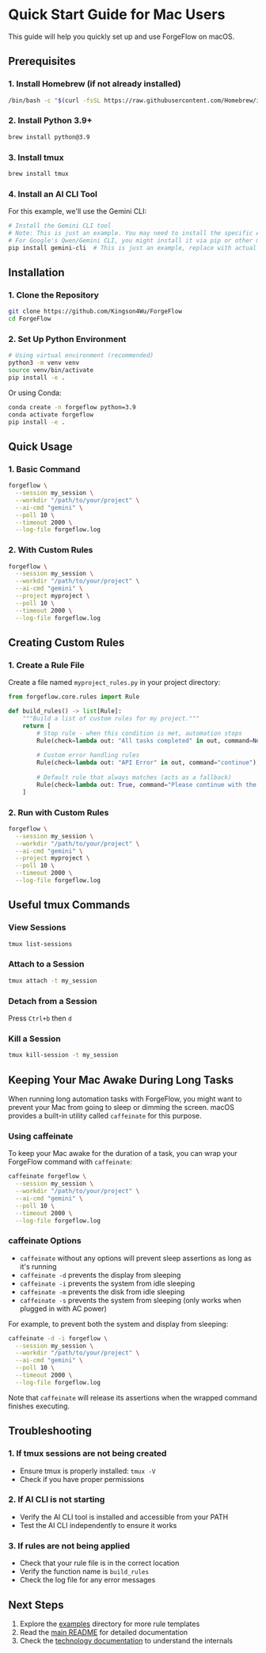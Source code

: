 # Quick Start Guide for Mac Users

This guide will help you quickly set up and use ForgeFlow on macOS.

## Prerequisites

### 1. Install Homebrew (if not already installed)

```bash
/bin/bash -c "$(curl -fsSL https://raw.githubusercontent.com/Homebrew/install/HEAD/install.sh)"
```

### 2. Install Python 3.9+

```bash
brew install python@3.9
```

### 3. Install tmux

```bash
brew install tmux
```

### 4. Install an AI CLI Tool

For this example, we'll use the Gemini CLI:

```bash
# Install the Gemini CLI tool
# Note: This is just an example. You may need to install the specific AI CLI tool you want to use.
# For Google's Qwen/Gemini CLI, you might install it via pip or other methods depending on availability.
pip install gemini-cli  # This is just an example, replace with actual installation command
```

## Installation

### 1. Clone the Repository

```bash
git clone https://github.com/Kingson4Wu/ForgeFlow
cd ForgeFlow
```

### 2. Set Up Python Environment

```bash
# Using virtual environment (recommended)
python3 -m venv venv
source venv/bin/activate
pip install -e .
```

Or using Conda:

```bash
conda create -n forgeflow python=3.9
conda activate forgeflow
pip install -e .
```

## Quick Usage

### 1. Basic Command

```bash
forgeflow \
  --session my_session \
  --workdir "/path/to/your/project" \
  --ai-cmd "gemini" \
  --poll 10 \
  --timeout 2000 \
  --log-file forgeflow.log
```

### 2. With Custom Rules

```bash
forgeflow \
  --session my_session \
  --workdir "/path/to/your/project" \
  --ai-cmd "gemini" \
  --project myproject \
  --poll 10 \
  --timeout 2000 \
  --log-file forgeflow.log
```

## Creating Custom Rules

### 1. Create a Rule File

Create a file named `myproject_rules.py` in your project directory:

```python
from forgeflow.core.rules import Rule

def build_rules() -> list[Rule]:
    """Build a list of custom rules for my project."""
    return [
        # Stop rule - when this condition is met, automation stops
        Rule(check=lambda out: "All tasks completed" in out, command=None),
        
        # Custom error handling rules
        Rule(check=lambda out: "API Error" in out, command="continue"),
        
        # Default rule that always matches (acts as a fallback)
        Rule(check=lambda out: True, command="Please continue with the next task"),
    ]
```

### 2. Run with Custom Rules

```bash
forgeflow \
  --session my_session \
  --workdir "/path/to/your/project" \
  --ai-cmd "gemini" \
  --project myproject \
  --poll 10 \
  --timeout 2000 \
  --log-file forgeflow.log
```

## Useful tmux Commands

### View Sessions

```bash
tmux list-sessions
```

### Attach to a Session

```bash
tmux attach -t my_session
```

### Detach from a Session

Press `Ctrl+b` then `d`

### Kill a Session

```bash
tmux kill-session -t my_session
```

## Keeping Your Mac Awake During Long Tasks

When running long automation tasks with ForgeFlow, you might want to prevent your Mac from going to sleep or dimming the
screen. macOS provides a built-in utility called `caffeinate` for this purpose.

### Using caffeinate

To keep your Mac awake for the duration of a task, you can wrap your ForgeFlow command with `caffeinate`:

```bash
caffeinate forgeflow \
  --session my_session \
  --workdir "/path/to/your/project" \
  --ai-cmd "gemini" \
  --poll 10 \
  --timeout 2000 \
  --log-file forgeflow.log
```

### caffeinate Options

- `caffeinate` without any options will prevent sleep assertions as long as it's running
- `caffeinate -d` prevents the display from sleeping
- `caffeinate -i` prevents the system from idle sleeping
- `caffeinate -m` prevents the disk from idle sleeping
- `caffeinate -s` prevents the system from sleeping (only works when plugged in with AC power)

For example, to prevent both the system and display from sleeping:

```bash
caffeinate -d -i forgeflow \
  --session my_session \
  --workdir "/path/to/your/project" \
  --ai-cmd "gemini" \
  --poll 10 \
  --timeout 2000 \
  --log-file forgeflow.log
```

Note that `caffeinate` will release its assertions when the wrapped command finishes executing.

## Troubleshooting

### 1. If tmux sessions are not being created

- Ensure tmux is properly installed: `tmux -V`
- Check if you have proper permissions

### 2. If AI CLI is not starting

- Verify the AI CLI tool is installed and accessible from your PATH
- Test the AI CLI independently to ensure it works

### 3. If rules are not being applied

- Check that your rule file is in the correct location
- Verify the function name is `build_rules`
- Check the log file for any error messages

## Next Steps

1. Explore the [examples](../examples/) directory for more rule templates
2. Read the [main README](../README.md) for detailed documentation
3. Check the [technology documentation](tech.md) to understand the internals